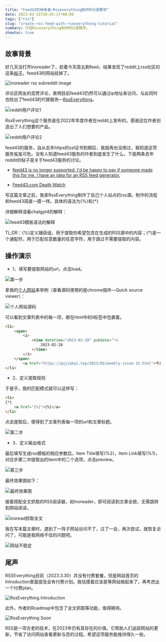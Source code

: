 ```yaml
---
title: "Feed43的继承者—Rsseverything制作RSS源教学"
date: 2023-03-31T20:45:17+08:00
tags: ["rss"]
slug: "create-rss-feed-with-rsseverything-tutorial"
summary: 介绍Rsseverything制作RSS源教学。
showtoc: true
---
```


## 故事背景

好几天没打开inoreader了，趁着今天周五刷feed，结果发现了reddit上rss社区的这条[帖子](https://www.reddit.com/r/rss/comments/125igab/feed43_is_this_the_end/)。feed43的网站挂掉了。

![inoreader rss subreddit image](https://vip2.loli.net/2023/03/31/rus18NUBJeAEWhF.webp)

评论区网友的高赞评论，表明目前feed43仍然可以通过ip地址来访问，与此同时也给出了feed43的代替服务—[RssEverything](https://rss.stephenslab.top/)。

![reddit用户评论1](https://vip2.loli.net/2023/03/31/TbE9Oq2NArjWLBG.webp)

RssEverything这个服务是在2022年年度作者在reddit上发布的。感谢这位作者创造出了人们想要的产品。

![reddit用户评论2](https://vip2.loli.net/2023/03/31/Nclog1G6ipPUaQS.webp)

feed43的服务，自从去年https的ssl证书到期后，我就再也没用过，我知道这项服务岌岌可危。没有人知道feed43服务的作者到底发生了什么。下面两条去年reddit的帖子是关于feed43服务的讨论。

- [feed43 is no longer supported. I'd be happy to pay if someone made this for me. I have an idea for an RSS feed generator.](https://www.reddit.com/r/rss/comments/xv6y8d/feed43_is_no_longer_supported_id_be_happy_to_pay/)

- [Feed43.com Death Watch](https://www.reddit.com/r/rss/comments/z4uuy6/feed43com_death_watch/)

写这篇文章之前，我拿RssEverything制作了自己个人站点的rss源。制作的流程和feed43简直一摸一样。具体的语法为{%}和{*}

详细解释请看chatgpt4的解释：

![feed43模板语法的解释](https://vip2.loli.net/2023/03/31/JTHuLaXNVMKmw1x.webp)

TL;DR：{%}定义捕获组，用于提取你希望包含在生成的RSS源中的内容；{*}是一个通配符，用于匹配任意数量的任意字符，用于跳过不需要提取的内容。



## 操作演示

- 1、填写要提取网站的url，点击load。

![第一步](https://vip2.loli.net/2023/03/31/qe3TNr4oa8XkFSJ.webp)

拿我的[个人网站](https://gujiakai.top)来举例（查看源码使用的是chrome插件—Quick source viewer）：

![个人网站源码](https://vip2.loli.net/2023/03/31/3BbpkRD8PSzd4M5.webp)

可以看到文章列表中的每一项，都在html中的li标签中包裹着。

```html
<li>
    <span>
        <i>
            <time datetime="2023-02-28" pubdate="">
                2023-02-28
            </time>
        </i>
    </span>
        <a href="https://gujiakai.top/2023/02/weekly-issue-15.html">今天我学了什么 #15</a>
</li>
```

- 2、定义提取规则

于是乎，我的匹配模式就可以这样写：

```html
<li>
{*}
    <a href="{%}">{%}</a>
</li>
```

点击提取后，便得到了文章列表每一项的url和文章标题。

![第二步](https://vip2.loli.net/2023/03/31/i1Ikz4uxVKXbDWh.webp)

- 3、定义输出格式

最后填写生成rss模板的相应参数后，Item Title填写{%2}，Item Link填写{%1}，对应步骤二中提取出的item中的二个选项，点击preview。

![第三步](https://vip2.loli.net/2023/03/31/p6unhFmO93dXHWl.webp)

最终效果图如下：

![最终效果图](https://vip2.loli.net/2023/03/31/F6SUDuaCh18Bepc.webp)

接着搭配全文抓取的RSS阅读器，如Inoreader，即可阅读到文章全貌，无需跳转到网站阅读。

![inoread抓取全文](https://vip2.loli.net/2023/03/31/vntIJflO6i4yBdC.webp)

我在写本篇文章时，遇到了一阵子网站访问不了，过了一会，再次尝试，就恢复访问了，可能是我网络不佳的问题吧。

![网站不稳定](https://vip2.loli.net/2023/03/31/wI3JxqamzE5UTBG.webp)

## 尾声

RSSEverything目前（2023.3.30）并没有付费套餐，但是网站首页的Introduction里面提及会有付费计划。我估摸着应该是等网站做起来了，再考虑出一个付费plan。

![RssEverything Introduction](https://vip2.loli.net/2023/03/31/okfayZb4P5lMESA.webp)

此外，作者的Roadmap中包含了全文抓取等功能，值得期待。

![RssEverything Soon](https://vip2.loli.net/2023/03/31/KftpkQV46Sg952X.webp)

RSS是一项古老的技术，在2023年仍有其存在的价值。它帮助人们追踪网站的更新，节省了访问网站查看更新与否的过程。希望这项服务能维持得久一些。
